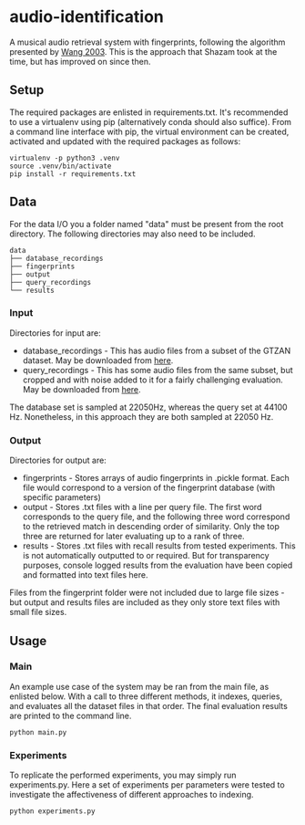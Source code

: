 # audio-identification
A musical audio retrieval system with fingerprints, following the algorithm presented by [Wang 2003](https://www.researchgate.net/publication/220723446_An_Industrial_Strength_Audio_Search_Algorithm). This is the approach that Shazam took at the time, but has improved on since then.

## Setup
The required packages are enlisted in requirements.txt. It's recommended to use a virtualenv using pip (alternatively conda should also suffice).  From a command line interface with pip, the virtual environment can be created, activated and updated with the required packages as follows:

```
virtualenv -p python3 .venv
source .venv/bin/activate
pip install -r requirements.txt
```

## Data

For the data I/O you a folder named "data" must be present from the root directory. The following directories may also need to be included.

```
data
├── database_recordings
├── fingerprints
├── output
├── query_recordings
└── results
```

### Input

Directories for input are:

* database_recordings - This has audio files from a subset of the GTZAN dataset. May be downloaded from [here](https://collect.qmul.ac.uk/down?t=R8SDLMOKUOSCD2VB/6P63FFT4AN0581R7V49FJKO).
* query_recordings - This has some audio files from the same subset, but cropped and with noise added to it for a fairly challenging evaluation. May be downloaded from [here](https://collect.qmul.ac.uk/down?t=450TPH3RDUJNA920/6P4TNTJT7GSTR7NUC226IJ8).

The database set is sampled at 22050Hz, whereas the query set at 44100 Hz. Nonetheless, in this approach they are both sampled at 22050 Hz.

### Output

Directories for output are:

* fingerprints - Stores arrays of audio fingerprints in .pickle format. Each file would correspond to a version of the fingerprint database (with specific parameters)
* output - Stores .txt files with a line per query file. The first word corresponds to the query file, and the following three word correspond to the retrieved match in descending order of similarity. Only the top three are returned for later evaluating up to a rank of three.
* results - Stores .txt files with recall results from tested experiments. This is not automatically outputted to or required. But for transparency purposes, console logged results from the evaluation have been copied and formatted into text files here.

Files from the fingerprint folder were not included due to large file sizes - but output and results files are included as they only store text files with small file sizes.

## Usage

### Main

An example use case of the system may be ran from the main file, as enlisted below. With a call to three different methods, it indexes, queries, and evaluates all the dataset files in that order. The final evaluation results are printed to the command line.

```
python main.py
```

### Experiments

To replicate the performed experiments, you may simply run experiments.py. Here a set of experiments per parameters were tested to investigate the affectiveness of different approaches to indexing. 

```
python experiments.py
```